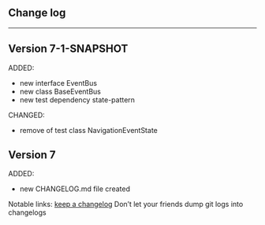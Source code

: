 ## Change log
----------------------

Version 7-1-SNAPSHOT
-------------

ADDED:

- new interface EventBus
- new class BaseEventBus
- new test dependency state-pattern 

CHANGED:

- remove of test class NavigationEventState

Version 7
-------------

ADDED:

- new CHANGELOG.md file created

Notable links:
[keep a changelog](http://keepachangelog.com/en/1.0.0/) Don’t let your friends dump git logs into changelogs
